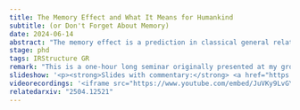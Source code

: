 ```yaml
---
title: The Memory Effect and What It Means for Humankind
subtitle: (or Don't Forget About Memory)
date: 2024-06-14
abstract: "The memory effect is a prediction in classical general relativity that consists of the fact that, upon the passage of a gravitational wave, a pair of nearby inertial detectors will be permanently displaced. In this seminar, I will review the basic ideas behind the linear memory effect and discuss how it is connected to other infrared aspects of general relativity, such as Weinberg’s soft graviton theorem and the Bondi–Metzner–Sachs group."
stage: phd
tags: IRStructure GR
remark: "This is a one-hour long seminar originally presented at my group's journal club and at the <a href='https://www.ictp-saifr.org/astrocosmomeeting/' target='_blank'>São Paulo Research Group meetings in Astro & Cosmo</a>."
slideshow: '<p><strong>Slides with commentary:</strong> <a href="https://alves-nickolas.github.io/seminars/The_Memory_Effect_and_What_it_Means_for_Humankind__With_Notes.pdf" target="_blank">click here</a></p>'
videorecordings: '<iframe src="https://www.youtube.com/embed/JuVKy9LvGYA?si=m55vKF98Pnv1eLqM&amp;start=88" title="YouTube video player" frameborder="0" allow="accelerometer; autoplay; clipboard-write; encrypted-media; gyroscope; picture-in-picture; web-share" referrerpolicy="strict-origin-when-cross-origin" allowfullscreen></iframe>'
relatedarxiv: "2504.12521"
---
```

